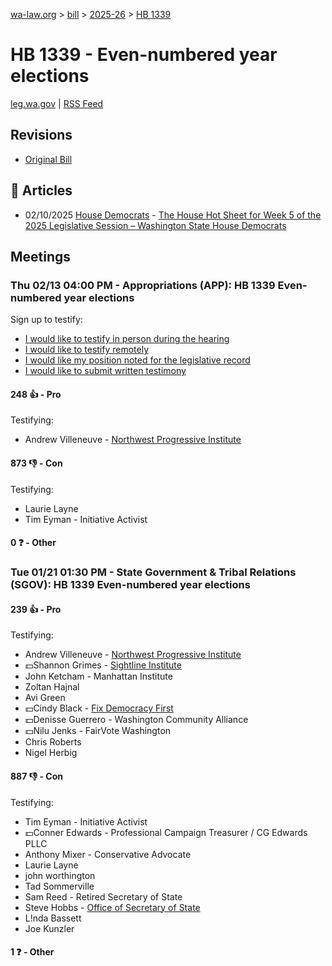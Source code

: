 [wa-law.org](/) > [bill](/bill/) > [2025-26](/bill/2025-26/) > [HB 1339](/bill/2025-26/hb/1339/)

# HB 1339 - Even-numbered year elections
[leg.wa.gov](https://app.leg.wa.gov/billsummary?BillNumber=1339&Year=2025&Initiative=false) | [RSS Feed](./rss.xml)

## Revisions
* [Original Bill](1/)

## 📰 Articles
* 02/10/2025 [House Democrats](/org/house_democrats/) - [The House Hot Sheet for Week 5 of the 2025 Legislative Session – Washington State House Democrats](https://housedemocrats.wa.gov/blog/2025/02/10/the-house-hot-sheet-for-week-5-of-the-2025-legislative-session/#:~:text=HB%201339)

## Meetings
### Thu 02/13 04:00 PM - Appropriations (APP): HB 1339 Even-numbered year elections
Sign up to testify:
* [I would like to testify in person during the hearing](https://app.leg.wa.gov/csi/Testifier/Add?chamber=House&mId=32774&aId=163844&caId=25802&tId=1)
* [I would like to testify remotely](https://app.leg.wa.gov/csi/Testifier/Add?chamber=House&mId=32774&aId=163844&caId=25802&tId=2)
* [I would like my position noted for the legislative record](https://app.leg.wa.gov/csi/Testifier/Add?chamber=House&mId=32774&aId=163844&caId=25802&tId=3)
* [I would like to submit written testimony](https://app.leg.wa.gov/csi/Testifier/Add?chamber=House&mId=32774&aId=163844&caId=25802&tId=4)

#### 248 👍 - Pro
Testifying:
* Andrew Villeneuve - [Northwest Progressive Institute](/org/northwest_progressive_institute/)

#### 873 👎 - Con
Testifying:
* Laurie Layne
* Tim Eyman - Initiative Activist

#### 0 ❓ - Other

### Tue 01/21 01:30 PM - State Government & Tribal Relations (SGOV): HB 1339 Even-numbered year elections
#### 239 👍 - Pro
Testifying:
* Andrew Villeneuve - [Northwest Progressive Institute](/org/northwest_progressive_institute/)
* 💵Shannon Grimes - [Sightline Institute](/org/sightline_institute/)
* John Ketcham - Manhattan Institute
* Zoltan Hajnal
* Avi Green
* 💵Cindy Black - [Fix Democracy First](/org/fix_democracy_first/)
* 💵Denisse Guerrero - Washington Community Alliance
* 💵Nilu Jenks - FairVote Washington
* Chris Roberts
* Nigel Herbig

#### 887 👎 - Con
Testifying:
* Tim Eyman - Initiative Activist
* 💵Conner Edwards - Professional Campaign Treasurer / CG Edwards PLLC
* Anthony Mixer - Conservative Advocate
* Laurie Layne
* john worthington
* Tad Sommerville
* Sam Reed - Retired Secretary of State
* Steve Hobbs - [Office of Secretary of State](/org/office_of_secretary_of_state/)
* L!nda Bassett
* Joe Kunzler

#### 1 ❓ - Other
